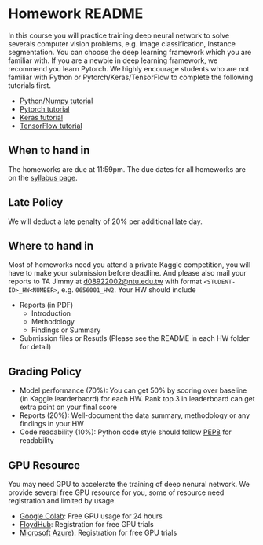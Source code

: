 # Homework README
In this course you will practice training deep neural network to solve severals computer vision problems, e.g. Image classification, Instance segmentation. You can choose the deep learning framework which you are familiar with. If you are a newbie in deep learning framework, we recommend you learn Pytorch. We highly encourage students who are not familiar with Python or Pytorch/Keras/TensorFlow to complete the following tutorials first.
- [Python/Numpy tutorial](http://cs231n.github.io/python-numpy-tutorial/)
- [Pytorch tutorial](https://pytorch.org/tutorials/)
- [Keras tutorial](https://elitedatascience.com/keras-tutorial-deep-learning-in-python)
- [TensorFlow tutorial](https://www.tensorflow.org/tutorials)

## When to hand in
The homeworks are due at 11:59pm. The due dates for all homeworks are on the [syllabus page](https://github.com/NCTU-VRDL/CS_IOC5008#syllabus).
## Late Policy
We will deduct a late penalty of 20% per additional late day.
## Where to hand in
Most of homeworks need you attend a private Kaggle competition, you will have to make your submission before deadline. And please also mail your reports to TA Jimmy at d08922002@ntu.edu.tw with format ```<STUDENT-ID>_HW<NUMBER>```, e.g. ```0656001_HW2```. Your HW should include
- Reports (in PDF)
  - Introduction
  - Methodology
  - Findings or Summary
- Submission files or Resutls (Please see the README in each HW folder for detail)
## Grading Policy
- Model performance (70%): You can get 50% by scoring over baseline (in Kaggle learderbaord) for each HW. Rank top 3 in leaderboard can get extra point on your final score
- Reports (20%): Well-document the data summary, methodology or any findings in your HW
- Code readability (10%): Python code style should follow [PEP8](https://realpython.com/python-pep8/) for readability
## GPU Resource
You may need GPU to accelerate the training of deep nenural network. We provide several free GPU resource for you, some of resource need registration and limited by usage.
- [Google Colab](https://colab.research.google.com/notebooks/gpu.ipynb): Free GPU usage for 24 hours
- [FloydHub](https://www.floydhub.com/): Registration for free GPU trials
- [Microsoft Azure](https://azure.microsoft.com/en-us/pricing/details/virtual-machines/linux/)): Registration for free GPU trials
